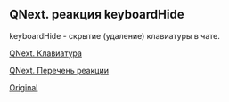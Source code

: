 ## QNext. реакция keyboardHide

keyboardHide - скрытие (удаление) клавиатуры в чате.



[QNext. Клавиатура](/docs-test/_export/admin/keyboard-about)

[QNext. Перечень реакции](/docs-test/_export/reactions)
  
[Original](https://telegra.ph/QNext-admin-reaction-keyboardHide-05-08)